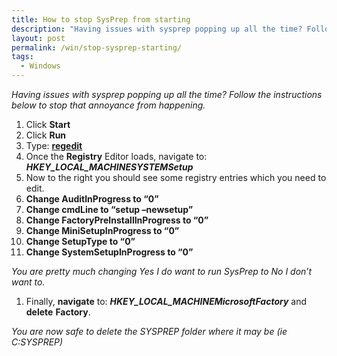 ```yaml
---
title: How to stop SysPrep from starting
description: "Having issues with sysprep popping up all the time? Follow the instructions below to stop that annoyance from happening."
layout: post
permalink: /win/stop-sysprep-starting/
tags:
  - Windows
---
```

_Having issues with sysprep popping up all the time? Follow the instructions below to stop that annoyance from happening._

<ol start="1">
  <li>
    Click <strong>Start</strong>
  </li>
  <li>
    Click <strong>Run</strong>
  </li>
  <li>
    Type: <strong><span style="text-decoration: underline;">regedit</span></strong>
  </li>
  <li>
    Once the <strong>Registry</strong> Editor loads, navigate to: <strong><em>HKEY_LOCAL_MACHINESYSTEMSetup</em></strong>
  </li>
  <li>
    Now to the right you should see some registry entries which you need to edit.
  </li>
  <li>
    <strong>Change AuditInProgress to “0”</strong>
  </li>
  <li>
    <strong>Change cmdLine to “setup –newsetup”</strong>
  </li>
  <li>
    <strong>Change FactoryPreInstallInProgress to “0”</strong>
  </li>
  <li>
    <strong>Change MiniSetupInProgress to “0”</strong>
  </li>
  <li>
    <strong>Change SetupType to “0”</strong>
  </li>
  <li>
    <strong>Change SystemSetupInProgress to “0”</strong>
  </li>
</ol>

_You are pretty much changing Yes I do want to run SysPrep to No I don’t want to._

<ol start="1">
  <li>
    Finally, <strong>navigate</strong> to: <strong><em>HKEY_LOCAL_MACHINEMicrosoftFactory</em></strong> and <strong>delete</strong> <strong>Factory</strong>.
  </li>
</ol>

_You are now safe to delete the SYSPREP folder where it may be (ie C:SYSPREP)_
